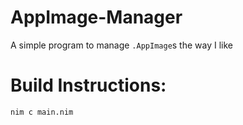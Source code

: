 # AppImage-Manager
A simple program to manage `.AppImage`s the way I like

# Build Instructions:
```bash
nim c main.nim
```
